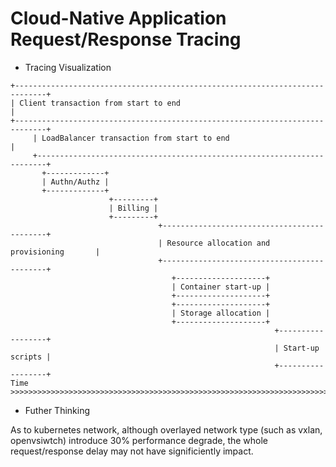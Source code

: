 # Cloud-Native Application Request/Response Tracing


- Tracing Visualization

```text
+-----------------------------------------------------------------------------+
| Client transaction from start to end                                        |
+-----------------------------------------------------------------------------+
     | LoadBalancer transaction from start to end                             |
     +------------------------------------------------------------------------+
       +-------------+
       | Authn/Authz |
       +-------------+
                      +---------+
                      | Billing |
                      +---------+
                                 +--------------------------------------------+
                                 | Resource allocation and provisioning       |
                                 +--------------------------------------------+
                                    +--------------------+
                                    | Container start-up |
                                    +--------------------+
                                    +--------------------+
                                    | Storage allocation |
                                    +--------------------+
                                                           +------------------+
                                                           | Start-up scripts |
                                                           +------------------+
Time
>>>>>>>>>>>>>>>>>>>>>>>>>>>>>>>>>>>>>>>>>>>>>>>>>>>>>>>>>>>>>>>>>>>>>>>>>>>>>>>
```

- Futher Thinking

As to kubernetes network, although overlayed network type (such as vxlan,
openvsiwtch) introduce 30% performance degrade, the whole request/response delay
may not have significiently impact.
